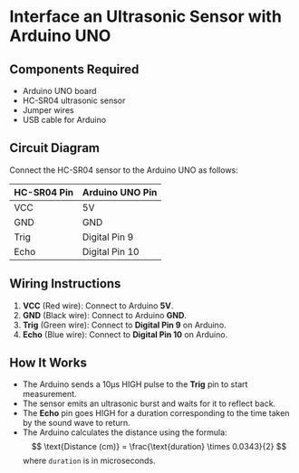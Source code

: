 # Interface an Ultrasonic Sensor with Arduino UNO


## Components Required

- Arduino UNO board
- HC-SR04 ultrasonic sensor
- Jumper wires
- USB cable for Arduino

## Circuit Diagram

Connect the HC-SR04 sensor to the Arduino UNO as follows:

| HC-SR04 Pin | Arduino UNO Pin |
|-------------|-----------------|
| VCC         | 5V              |
| GND         | GND             |
| Trig        | Digital Pin 9   |
| Echo        | Digital Pin 10  |

## Wiring Instructions

1. **VCC** (Red wire): Connect to Arduino **5V**.
2. **GND** (Black wire): Connect to Arduino **GND**.
3. **Trig** (Green wire): Connect to **Digital Pin 9** on Arduino.
4. **Echo** (Blue wire): Connect to **Digital Pin 10** on Arduino.



## How It Works

- The Arduino sends a 10µs HIGH pulse to the **Trig** pin to start measurement.
- The sensor emits an ultrasonic burst and waits for it to reflect back.
- The **Echo** pin goes HIGH for a duration corresponding to the time taken by the sound wave to return.
- The Arduino calculates the distance using the formula:  
  $$
  \text{Distance (cm)} = \frac{\text{duration} \times 0.0343}{2}
  $$
  where `duration` is in microseconds.

